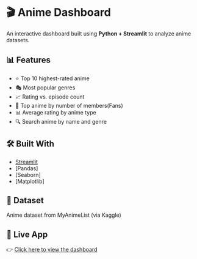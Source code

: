 # 🎬 Anime Dashboard

An interactive dashboard built using **Python + Streamlit** to analyze anime datasets.

## 📊 Features
- ⭐ Top 10 highest-rated anime
- 🎭 Most popular genres
- 📈 Rating vs. episode count
- 👑 Top anime by number of members(Fans)
- 📊 Average rating by anime type
- 🔍 Search anime by name and genre

## 🛠 Built With
- [Streamlit](https://streamlit.io/)
- [Pandas]
- [Seaborn]
- [Matplotlib]

## 📂 Dataset
Anime dataset from MyAnimeList (via Kaggle)

## 🚀 Live App
👉 [Click here to view the dashboard](https://animedashboard.streamlit.app/)

